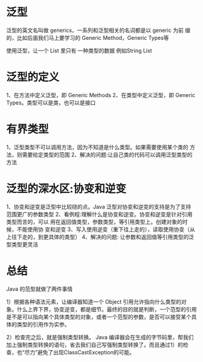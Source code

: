 # 泛型
泛型的英文名叫做 generics，一系列和泛型相关的名词都是以 generic 为前 缀的，比如后面我们马上要学习的 Generic Method，Generic Types等

使用泛型，让一个 List 里只有 一种类型的数据 例如String  List<String>

 # 泛型的定义
1、在方法中定义泛型，即 Generic Methods
2、在类型中定义泛型，即 Generic Types。类型可以是类，也可以是接口

# 有界类型
1、泛型类型不可以调用方法，因为不知道是什么类型。如果需要使用某个类的 方法，则需要给定类型的范围
2、解决的问题:让自己类的代码可以调用泛型类型的方法


# 泛型的深水区:协变和逆变
1、协变和逆变是泛型中比较绕的点。Java 泛型对协变和逆变的支持是为了支持 范围更广的参数类型
2、看例程:理解什么是协变和逆变。协变和逆变是针对引用类型而言的，可以 用在返回值类型，参数类型，等引用类型上。创建对象的时候，不能使用协 变和逆变
3、写入使用逆变（重下往上走的），读取使用协变（从上往下走的，到更具体的类型）
4、解决的问题: 让参数和返回值等引用类型的泛型类型更灵活

# 总结
Java 的范型就做了两件事情

1）根据各种语法元素，让编译器知道一个 Object 引用允许指向什么类型的对象。什么上界下界，协变逆变，都是细节。最终的目的就是判断，一个范型的引用是不是可以指向某个具体类型的对象，或者一个范型的参数，是否可以接受某个具体的类型的引用作为实参。

2）检查完之后，就是强制类型转换。 Java 编译器会在生成的字节码里，帮我们加上强制类型转换的语句，省去我们自己写强制类型转换了。而且通过1）的检查，也“尽力”避免了出现ClassCastException的可能。